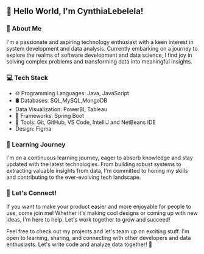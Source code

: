 ## 👋 Hello World, I'm CynthiaLebelela!

### 🚀 About Me
I'm a passionate and aspiring technology enthusiast with a keen interest in system development and data analysis. Currently embarking on a journey to explore the realms of software development and data science, I find joy in solving complex problems and transforming data into meaningful insights.

### 💻 Tech Stack
- 🌐 Programming Languages: Java, JavaScript
- 🛢️ Databases: SQL,MySQL,MongoDB
-   Data Visualization: PowerBI, Tableau
- 🚀 Frameworks: Spring Boot
- 🔧 Tools: Git, GitHub, VS Code, IntelliJ and NetBeans IDE
- Design: Figma

### 🌱 Learning Journey

I'm on a continuous learning journey, eager to absorb knowledge and stay updated with the latest technologies. From building robust systems to extracting valuable insights from data, I'm committed to honing my skills and contributing to the ever-evolving tech landscape.

### 🤝 Let's Connect!

If you want to make your product easier and more enjoyable for people to use, come join me! Whether it's making cool designs or coming up with new ideas, I'm here to help. Let's work together to grow and succeed!

Feel free to check out my projects and let's team up on exciting stuff. I'm open to learning, sharing, and connecting with other developers and data enthusiasts. Let's write code and analyze data together! 🚀

